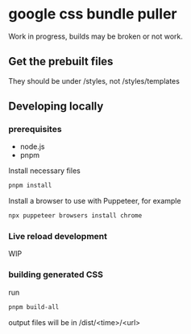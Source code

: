 # google css bundle puller

Work in progress, builds may be broken or not work.

## Get the prebuilt files

They should be under /styles, not /styles/templates

## Developing locally

### prerequisites

- node.js
- pnpm

Install necessary files

```bash
pnpm install
```

Install a browser to use with Puppeteer, for example

```bash
npx puppeteer browsers install chrome
```

### Live reload development

WIP

### building generated CSS

run

```bash
pnpm build-all
```

output files will be in /dist/\<time>/\<url>
